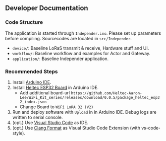 ## Developer Documentation

### Code Structure

The application is started through `Independer.ino`. Please set up parameters before compiling. Sourcecodes are located in `src/Independer`.

- `device/`: Baseline LoRaS transmit & receive, Hardware stuff and UI.
- `workflow/`: Baseline workflow and examples for Actor and Gateway.
- `application/`: Baseline Independer application.

### Recommended Steps

1. Install [Arduino IDE](https://www.arduino.cc/en/software).
2. Install [Heltec ESP32 Board](https://github.com/Heltec-Aaron-Lee/WiFi_Kit_series/releases/download/0.0.5/package_heltec_esp32_index.json) in Arduino IDE.
    - Add additional board-url `https://github.com/Heltec-Aaron-Lee/WiFi_Kit_series/releases/download/0.0.5/package_heltec_esp32_index.json`
    - Change Board to `WiFi LoRA 32 (V2)`
3. Run and deploy software with `Upload` in in Arduino IDE. Debug logs are written to serial console.
4. (opt.) Use [Visual Studio Code](https://code.visualstudio.com/) as IDE.
4. (opt.) Use [Clang Format](https://www.dynamsoft.com/codepool/vscode-format-c-code-windows-linux.html) as Visual Studio Code Extension (with vs-code-style).
